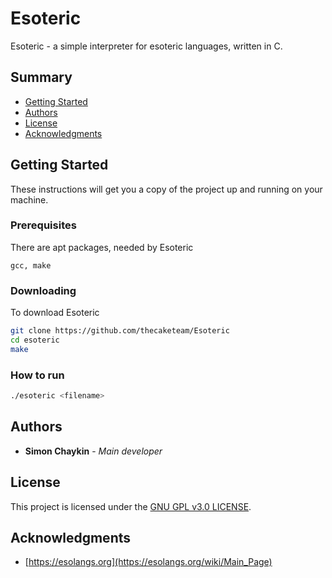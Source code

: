 # Esoteric

Esoteric - a simple interpreter for esoteric languages, written in C.

## Summary

  - [Getting Started](#getting-started)
  - [Authors](#authors)
  - [License](#license)
  - [Acknowledgments](#acknowledgments)

## Getting Started

These instructions will get you a copy of the project up and running on your machine.

### Prerequisites

There are apt packages, needed by Esoteric

    gcc, make

### Downloading

To download Esoteric

```bash
git clone https://github.com/thecaketeam/Esoteric
cd esoteric
make
```

### How to run

```bash
./esoteric <filename>
```

## Authors

  - **Simon Chaykin** - *Main developer*

## License

This project is licensed under the [GNU GPL v3.0 LICENSE](LICENSE).

## Acknowledgments

  - [https://esolangs.org](https://esolangs.org/wiki/Main_Page)
